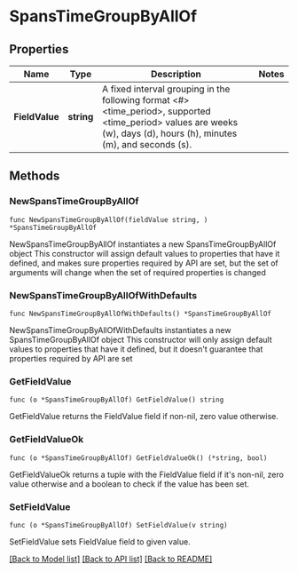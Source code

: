 # SpansTimeGroupByAllOf

## Properties

Name | Type | Description | Notes
------------ | ------------- | ------------- | -------------
**FieldValue** | **string** | A fixed interval grouping in the following format &lt;#&gt;&lt;time_period&gt;,  supported &lt;time_period&gt; values are weeks (w), days (d), hours (h), minutes (m), and seconds (s).  | 

## Methods

### NewSpansTimeGroupByAllOf

`func NewSpansTimeGroupByAllOf(fieldValue string, ) *SpansTimeGroupByAllOf`

NewSpansTimeGroupByAllOf instantiates a new SpansTimeGroupByAllOf object
This constructor will assign default values to properties that have it defined,
and makes sure properties required by API are set, but the set of arguments
will change when the set of required properties is changed

### NewSpansTimeGroupByAllOfWithDefaults

`func NewSpansTimeGroupByAllOfWithDefaults() *SpansTimeGroupByAllOf`

NewSpansTimeGroupByAllOfWithDefaults instantiates a new SpansTimeGroupByAllOf object
This constructor will only assign default values to properties that have it defined,
but it doesn't guarantee that properties required by API are set

### GetFieldValue

`func (o *SpansTimeGroupByAllOf) GetFieldValue() string`

GetFieldValue returns the FieldValue field if non-nil, zero value otherwise.

### GetFieldValueOk

`func (o *SpansTimeGroupByAllOf) GetFieldValueOk() (*string, bool)`

GetFieldValueOk returns a tuple with the FieldValue field if it's non-nil, zero value otherwise
and a boolean to check if the value has been set.

### SetFieldValue

`func (o *SpansTimeGroupByAllOf) SetFieldValue(v string)`

SetFieldValue sets FieldValue field to given value.



[[Back to Model list]](../README.md#documentation-for-models) [[Back to API list]](../README.md#documentation-for-api-endpoints) [[Back to README]](../README.md)


